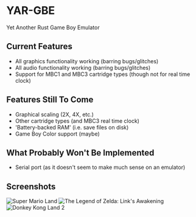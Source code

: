 # YAR-GBE
Yet Another Rust Game Boy Emulator

## Current Features

* All graphics functionality working (barring bugs/glitches)
* All audio functionality working (barring bugs/glitches)
* Support for MBC1 and MBC3 cartridge types (though not for real time clock)

## Features Still To Come

* Graphical scaling (2X, 4X, etc.)
* Other cartridge types (and MBC3 real time clock)
* 'Battery-backed RAM' (i.e. save files on disk)
* Game Boy Color support (maybe)

## What Probably Won't Be Implemented

* Serial port (as it doesn't seem to make much sense on an emulator)

## Screenshots

![Super Mario Land](https://cloud.githubusercontent.com/assets/711298/14226476/551e191c-f8db-11e5-81a2-8609e71a5641.png)  ![The Legend of Zelda: Link's Awakening](https://cloud.githubusercontent.com/assets/711298/14226477/5a3faa46-f8db-11e5-99fa-6260cedc0078.png) ![Donkey Kong Land 2](https://cloud.githubusercontent.com/assets/711298/14226478/5d89e6da-f8db-11e5-81c0-f2adfbd05ce5.png)

